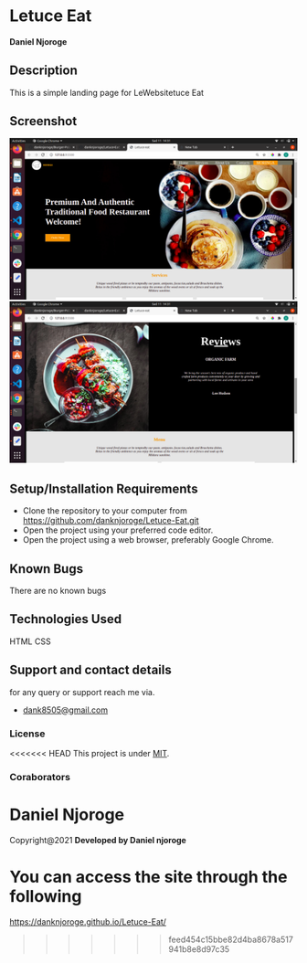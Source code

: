 # Letuce Eat
#### Daniel Njoroge
## Description
This is a simple landing page for LeWebsitetuce Eat
## Screenshot
<img src="images/s1.png">
<img src="images/s2.png">


## Setup/Installation Requirements
* Clone the repository to your computer from 
        https://github.com/danknjoroge/Letuce-Eat.git
* Open the project using your preferred code editor.
* Open the project using a web browser, preferably Google Chrome.
## Known Bugs
There are no known bugs
## Technologies Used
HTML 
CSS
## Support and contact details
for any query or support reach me via.
* dank8505@gmail.com
### License
<<<<<<< HEAD
This project is under [MIT](LICENSE).
### Coraborators
Daniel Njoroge
=======

Copyright@2021 **Developed by Daniel njoroge**
# You can access the site through the following
https://danknjoroge.github.io/Letuce-Eat/
>>>>>>> feed454c15bbe82d4ba8678a517941b8e8d97c35
